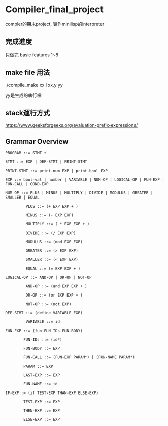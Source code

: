 # Compiler_final_project


compler的期末project, 實作minilisp的interpreter

## 完成進度
只做完 basic features 1~8

## make file 用法
./compile_make xx.l xx.y yy

yy是生成的執行檔



## stack運行方式


https://www.geeksforgeeks.org/evaluation-prefix-expressions/


## Grammar Overview

<pre><code>PROGRAM ::= STMT +

STMT ::= EXP | DEF-STMT | PRINT-STMT

PRINT-STMT ::= print-num EXP | print-bool EXP

EXP ::= bool-val | number | VARIABLE | NUM-OP | LOGICAL-OP | FUN-EXP | FUN-CALL | COND-EXP

NUM-OP ::= PLUS | MINUS | MULTIPLY | DIVIDE | MODULUS | GREATER | SMALLER | EQUAL
      
         PLUS ::= (+ EXP EXP + )

         MINUS ::= (- EXP EXP)
       
         MULTIPLY ::= ( * EXP EXP + )
       
         DIVIDE ::= (/ EXP EXP)
       
         MODULUS ::= (mod EXP EXP)
       
         GREATER ::= (> EXP EXP)
       
         SMALLER ::= (< EXP EXP)
       
         EQUAL ::= (= EXP EXP + )
       
LOGICAL-OP ::= AND-OP | OR-OP | NOT-OP

         AND-OP ::= (and EXP EXP + )

         OR-OP ::= (or EXP EXP + )
       
         NOT-OP ::= (not EXP)
       
DEF-STMT ::= (define VARIABLE EXP)

         VARIABLE ::= id
         
FUN-EXP ::= (fun FUN_IDs FUN-BODY)
        
        FUN-IDs ::= (id*)

        FUN-BODY ::= EXP

        FUN-CALL ::= (FUN-EXP PARAM*) | (FUN-NAME PARAM*)

        PARAM ::= EXP
        
        LAST-EXP ::= EXP

        FUN-NAME ::= id

IF-EXP::= (if TEST-EXP THAN-EXP ELSE-EXP)

        TEST-EXP ::= EXP

        THEN-EXP ::= EXP

        ELSE-EXP ::= EXP
</code></pre>
